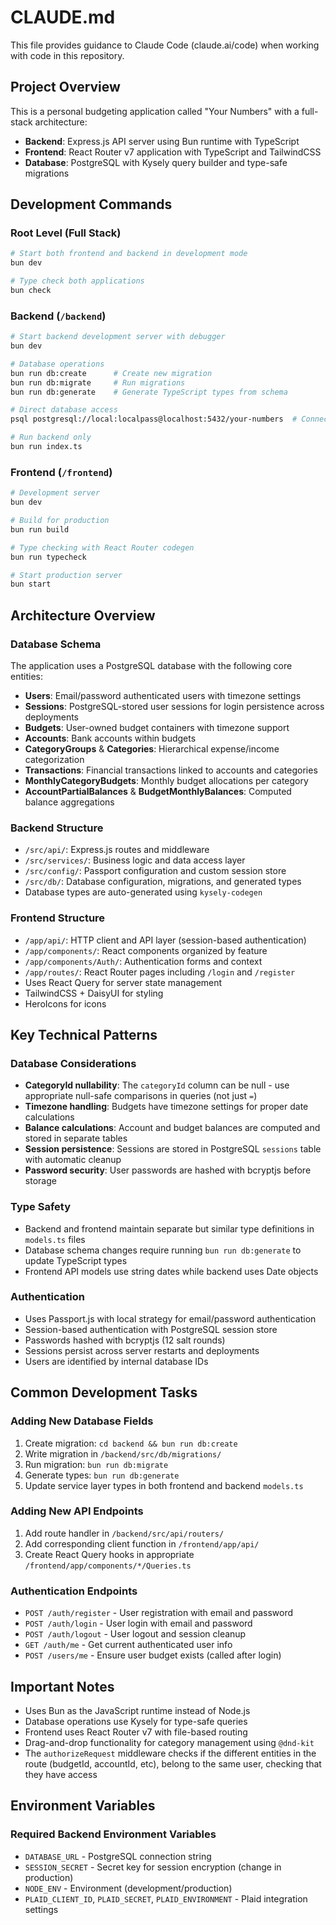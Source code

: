 # CLAUDE.md

This file provides guidance to Claude Code (claude.ai/code) when working with code in this repository.

## Project Overview

This is a personal budgeting application called "Your Numbers" with a full-stack architecture:

- **Backend**: Express.js API server using Bun runtime with TypeScript
- **Frontend**: React Router v7 application with TypeScript and TailwindCSS
- **Database**: PostgreSQL with Kysely query builder and type-safe migrations

## Development Commands

### Root Level (Full Stack)

```bash
# Start both frontend and backend in development mode
bun dev

# Type check both applications
bun check
```

### Backend (`/backend`)

```bash
# Start backend development server with debugger
bun dev

# Database operations
bun run db:create      # Create new migration
bun run db:migrate     # Run migrations
bun run db:generate    # Generate TypeScript types from schema

# Direct database access
psql postgresql://local:localpass@localhost:5432/your-numbers  # Connect to local database

# Run backend only
bun run index.ts
```

### Frontend (`/frontend`)

```bash
# Development server
bun dev

# Build for production
bun run build

# Type checking with React Router codegen
bun run typecheck

# Start production server
bun start
```

## Architecture Overview

### Database Schema

The application uses a PostgreSQL database with the following core entities:

- **Users**: Email/password authenticated users with timezone settings
- **Sessions**: PostgreSQL-stored user sessions for login persistence across deployments
- **Budgets**: User-owned budget containers with timezone support
- **Accounts**: Bank accounts within budgets
- **CategoryGroups** & **Categories**: Hierarchical expense/income categorization
- **Transactions**: Financial transactions linked to accounts and categories
- **MonthlyCategoryBudgets**: Monthly budget allocations per category
- **AccountPartialBalances** & **BudgetMonthlyBalances**: Computed balance aggregations

### Backend Structure

- `/src/api/`: Express.js routes and middleware
- `/src/services/`: Business logic and data access layer
- `/src/config/`: Passport configuration and custom session store
- `/src/db/`: Database configuration, migrations, and generated types
- Database types are auto-generated using `kysely-codegen`

### Frontend Structure

- `/app/api/`: HTTP client and API layer (session-based authentication)
- `/app/components/`: React components organized by feature
- `/app/components/Auth/`: Authentication forms and context
- `/app/routes/`: React Router pages including `/login` and `/register`
- Uses React Query for server state management
- TailwindCSS + DaisyUI for styling
- HeroIcons for icons

## Key Technical Patterns

### Database Considerations

- **CategoryId nullability**: The `categoryId` column can be null - use appropriate null-safe comparisons in queries (not just `=`)
- **Timezone handling**: Budgets have timezone settings for proper date calculations
- **Balance calculations**: Account and budget balances are computed and stored in separate tables
- **Session persistence**: Sessions are stored in PostgreSQL `sessions` table with automatic cleanup
- **Password security**: User passwords are hashed with bcryptjs before storage

### Type Safety

- Backend and frontend maintain separate but similar type definitions in `models.ts` files
- Database schema changes require running `bun run db:generate` to update TypeScript types
- Frontend API models use string dates while backend uses Date objects

### Authentication

- Uses Passport.js with local strategy for email/password authentication
- Session-based authentication with PostgreSQL session store
- Passwords hashed with bcryptjs (12 salt rounds)
- Sessions persist across server restarts and deployments
- Users are identified by internal database IDs

## Common Development Tasks

### Adding New Database Fields

1. Create migration: `cd backend && bun run db:create`
2. Write migration in `/backend/src/db/migrations/`
3. Run migration: `bun run db:migrate`
4. Generate types: `bun run db:generate`
5. Update service layer types in both frontend and backend `models.ts`

### Adding New API Endpoints

1. Add route handler in `/backend/src/api/routers/`
2. Add corresponding client function in `/frontend/app/api/`
3. Create React Query hooks in appropriate `/frontend/app/components/*/Queries.ts`

### Authentication Endpoints

- `POST /auth/register` - User registration with email and password
- `POST /auth/login` - User login with email and password
- `POST /auth/logout` - User logout and session cleanup
- `GET /auth/me` - Get current authenticated user info
- `POST /users/me` - Ensure user budget exists (called after login)

## Important Notes

- Uses Bun as the JavaScript runtime instead of Node.js
- Database operations use Kysely for type-safe queries
- Frontend uses React Router v7 with file-based routing
- Drag-and-drop functionality for category management using `@dnd-kit`
- The `authorizeRequest` middleware checks if the different entities in the route (budgetId, accountId, etc), belong to the same user, checking that they have access

## Environment Variables

### Required Backend Environment Variables

- `DATABASE_URL` - PostgreSQL connection string
- `SESSION_SECRET` - Secret key for session encryption (change in production)
- `NODE_ENV` - Environment (development/production)
- `PLAID_CLIENT_ID`, `PLAID_SECRET`, `PLAID_ENVIRONMENT` - Plaid integration settings
